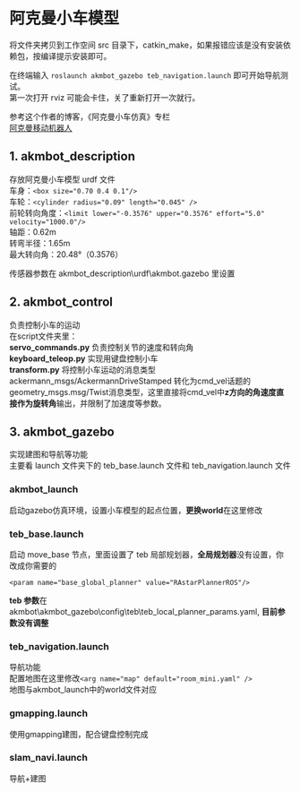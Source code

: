# 阿克曼小车模型

将文件夹拷贝到工作空间 src 目录下，catkin_make，如果报错应该是没有安装依赖包，按编译提示安装即可。

在终端输入 `roslaunch akmbot_gazebo teb_navigation.launch` 即可开始导航测试。  
第一次打开 rviz 可能会卡住，关了重新打开一次就行。

参考这个作者的博客，《阿克曼小车仿真》专栏  
[阿克曼移动机器人](https://blog.csdn.net/qq_48427527/article/details/124589888)

## 1. akmbot_description

存放阿克曼小车模型 urdf 文件  
车身：`<box size="0.70 0.4 0.1"/> `  
车轮：`<cylinder radius="0.09" length="0.045" />`  
前轮转向角度：`<limit lower="-0.3576" upper="0.3576" effort="5.0" velocity="1000.0"/>`  
轴距：0.62m  
转弯半径：1.65m  
最大转向角：20.48°（0.3576）

传感器参数在 akmbot_description\urdf\akmbot.gazebo 里设置

## 2. akmbot_control

负责控制小车的运动  
在script文件夹里：  
**servo_commands.py** 负责控制关节的速度和转向角  
**keyboard_teleop.py** 实现用键盘控制小车  
**transform.py** 将控制小车运动的消息类型ackermann_msgs/AckermannDriveStamped 转化为cmd_vel话题的geometry_msgs.msg/Twist消息类型，这里直接将cmd_vel中**z方向的角速度直接作为旋转角**输出，并限制了加速度等参数。

## 3. akmbot_gazebo

实现建图和导航等功能  
主要看 launch 文件夹下的 teb_base.launch 文件和 teb_navigation.launch 文件

### akmbot_launch

启动gazebo仿真环境，设置小车模型的起点位置，**更换world**在这里修改

### teb_base.launch

启动 move_base 节点，里面设置了 teb 局部规划器，**全局规划器**没有设置，你改成你需要的

`<param name="base_global_planner" value="RAstarPlannerROS"/>`


**teb 参数**在 akmbot\akmbot_gazebo\config\teb\teb_local_planner_params.yaml, **目前参数没有调整**

### teb_navigation.launch

导航功能  
配置地图在这里修改`<arg name="map" default="room_mini.yaml" />`  
地图与akmbot_launch中的world文件对应

### gmapping.launch

使用gmapping建图，配合键盘控制完成

### slam_navi.launch

导航+建图